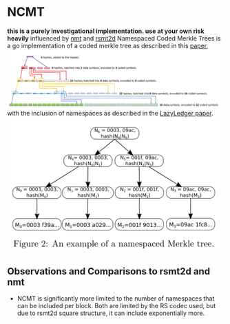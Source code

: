 # NCMT
**this is a purely investigational implementation. use at your own risk**  
**heavily** influenced by [nmt](https://github.com/lazyledger/nmt) and [rsmt2d](https://github.com/lazyledger/rsmt2d)
Namespaced Coded Merkle Trees is a go implementation of a coded merkle tree as described in this [paper](https://arxiv.org/abs/1910.01247), 
![Coded Merkle Tree](cmt_viz_m_yu_et_al.png)
with the inclusion of namespaces as described in the [LazyLedger paper](https://arxiv.org/abs/1905.09274). 
![namespaced merkle tree](nmt_viz_LL_Mustafa_Al-Bassam.png)

## Observations and Comparisons to rsmt2d and nmt

- NCMT is significantly more limited to the number of namespaces that can be included per block. Both are limited by the RS codec used, but due to rsmt2d square structure, it can include exponentially more.



